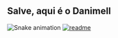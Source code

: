 ## Salve, aqui é o Danimell

![Snake animation](https://github.com/Danimell061/Danimell061/blob/output/github-contribution-grid-snake.svg)
[![readme](https://github-readme-status.vercel.app/api/pin/?username=Danimell061&repo=Danimell061&themereact)](https://github.com/Danimell061/Danimell061)
